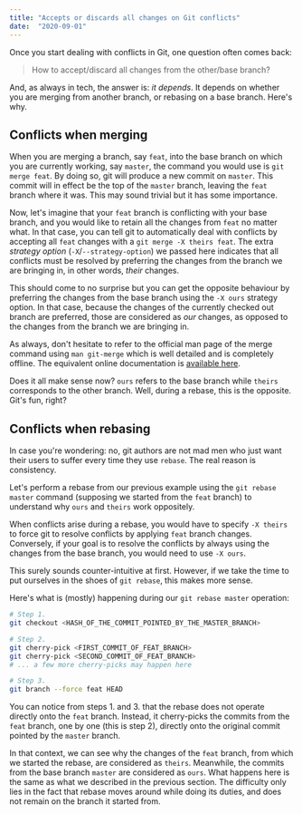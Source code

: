```yaml
---
title: "Accepts or discards all changes on Git conflicts"
date:  "2020-09-01"
---
```


Once you start dealing with conflicts in Git, one question often comes back:

> How to accept/discard all changes from the other/base branch?

And, as always in tech, the answer is: _it depends_. It depends on whether
you are merging from another branch, or rebasing on a base branch. Here's why.

## Conflicts when merging

When you are merging a branch, say `feat`, into the base branch on which
you are currently working, say `master`, the command you would use is `git
merge feat`. By doing so, git will produce a new commit on `master`. This
commit will in effect be the top of the `master` branch, leaving the `feat`
branch where it was. This may sound trivial but it has some importance.

Now, let's imagine that your `feat` branch is conflicting with your base
branch, and you would like to retain all the changes from `feat` no matter
what. In that case, you can tell git to automatically deal with conflicts by
accepting all `feat` changes with a `git merge -X theirs feat`. The extra
_strategy option_ (`-X`/`--strategy-option`) we passed here indicates that
all conflicts must be resolved by preferring the changes from the branch we
are bringing in, in other words, _their_ changes.

This should come to no surprise but you can get the opposite behaviour by
preferring the changes from the base branch using the `-X ours` strategy
option. In that case, because the changes of the currently checked out
branch are preferred, those are considered as _our_ changes, as opposed to
the changes from the branch we are bringing in.

As always, don't hesitate to refer to the official man page of the
merge command using `man git-merge` which is well detailed and is
completely offline. The equivalent online documentation is [available
here](https://git-scm.com/docs/git-merge).

Does it all make sense now? `ours` refers to the base branch while `theirs`
corresponds to the other branch. Well, during a rebase, this is the
opposite. Git's fun, right?

## Conflicts when rebasing

In case you're wondering: no, git authors are not mad men who just want their
users to suffer every time they use `rebase`. The real reason is consistency.

Let's perform a rebase from our previous example using the `git rebase master`
command (supposing we started from the `feat` branch) to understand why
`ours` and `theirs` work oppositely.

When conflicts arise during a rebase, you would have to specify `-X theirs` to
force git to resolve conflicts by applying `feat` branch changes. Conversely,
if your goal is to resolve the conflicts by always using the changes from
the base branch, you would need to use `-X ours`.

This surely sounds counter-intuitive at first. However, if we take the time
to put ourselves in the shoes of `git rebase`, this makes more sense.

Here's what is (mostly) happening during our `git rebase master` operation:

```sh
# Step 1.
git checkout <HASH_OF_THE_COMMIT_POINTED_BY_THE_MASTER_BRANCH>

# Step 2.
git cherry-pick <FIRST_COMMIT_OF_FEAT_BRANCH>
git cherry-pick <SECOND_COMMIT_OF_FEAT_BRANCH>
# ... a few more cherry-picks may happen here

# Step 3.
git branch --force feat HEAD
```

You can notice from steps 1. and 3. that the rebase does not operate directly
onto the `feat` branch. Instead, it cherry-picks the commits from the `feat`
branch, one by one (this is step 2), directly onto the original commit
pointed by the `master` branch.

In that context, we can see why the changes of the `feat` branch, from which
we started the rebase, are considered as `theirs`. Meanwhile, the commits
from the base branch `master` are considered as `ours`. What happens here is
the same as what we described in the previous section. The difficulty only
lies in the fact that rebase moves around while doing its duties, and does
not remain on the branch it started from.

